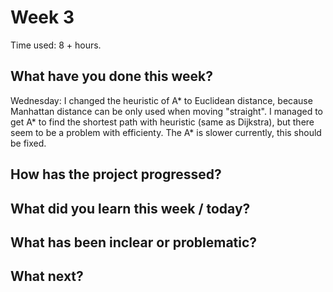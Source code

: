 # Week 3

Time used: 8 + hours.

## What have you done this week?

Wednesday: I changed the heuristic of A* to Euclidean distance, because Manhattan distance can be only used when moving "straight". I managed to get A* to find the shortest path with heuristic (same as Dijkstra), but there seem to be a problem with efficienty. The A* is slower currently, this should be fixed. 

## How has the project progressed?



## What did you learn this week / today?
 

## What has been inclear or problematic? 


## What next?
